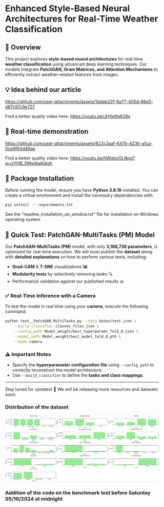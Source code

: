 # Enhanced Style-Based Neural Architectures for Real-Time Weather Classification

## 📌 Overview

This project explores **style-based neural architectures** for real-time **weather classification** using advanced deep learning techniques. Our models integrate **PatchGAN, Gram Matrices, and Attention Mechanisms** to efficiently extract weather-related features from images.

## 💡 Idea behind our article


https://github.com/user-attachments/assets/1ddeb22f-9a77-400d-86e5-d87c97c9e727

Find a better quality video here: https://youtu.be/JHXpfte628s



 
## 🎥 Real-time demonstration





https://github.com/user-attachments/assets/622c3aaf-647b-423b-a1ca-0ce9f93d46ae




Find a better quality video here: https://youtu.be/hWglszOLNpg?si=zYHB_EMw8qjKdjgh




## 🚀 Package Installation

Before running the model, ensure you have **Python 3.8.19** installed. You can create a virtual environment and install the necessary dependencies with:

```bash
pip install -r requirements.txt
```
See the "readme_installation_on_window.txt" file for installation on Windows operating system

## 🎯 Quick Test: PatchGAN-MultiTasks (PM) Model

Our **PatchGAN-MultiTasks (PM)** model, with only **3,188,736 parameters**, is optimized for real-time execution. We will soon publish the **dataset** along with **detailed explanations** on how to perform various tests, including:

- **Grad-CAM** & **T-SNE** visualizations 🖼️
- **Modularity tests** by selectively removing tasks 🔍
- Performance validation against our published results 📊

### ✅ Real-Time Inference with a Camera

To test the model in real time using your **camera**, execute the following command:

```bash
python test__PatchGAN_MultiTasks.py --data datas/test.json \
    --build_classifier classes_files.json \
    --config_path Model_weight/best_hyperparams_fold_0.json \
    --model_path Model_weight/best_model_fold_0.pth \
    --mode camera
```

### ⚠️ Important Notes
- Specify the **hyperparameter configuration file** using `--config_path` to correctly reconstruct the model architecture.
- Use `--build_classifier` to define the **tasks and class mappings**.

---

Stay tuned for updates! 📢 We will be releasing more resources and datasets soon.
### Distribution of the dataset
![Dataset_repartition.png](images/Dataset_repartition.png)
### Addition of the code on the benchmark test before Saturday 05/19/2024 at midnight
```

